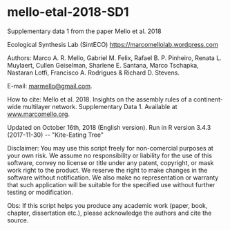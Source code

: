 # mello-etal-2018-SD1

Supplementary data 1 from the paper Mello et al. 2018


Ecological Synthesis Lab (SintECO)
https://marcomellolab.wordpress.com

Authors: Marco A. R. Mello, Gabriel M. Felix, Rafael B. P. Pinheiro, Renata L. Muylaert, Cullen Geiselman, Sharlene E. Santana, Marco Tschapka, Nastaran Lotfi, Francisco A. Rodrigues & Richard D. Stevens.

E-mail: marmello@gmail.com. 

How to cite: Mello et al. 2018. Insights on the assembly rules of a continent-wide multilayer network. Supplementary Data 1. Available at www.marcomello.org.

Updated on October 16th, 2018 (English version).
Run in R version 3.4.3 (2017-11-30) -- "Kite-Eating Tree"

Disclaimer: You may use this script freely for non-comercial purposes at your own risk. We assume no responsibility or
liability for the use of this software, convey no license or title under any patent, copyright, or mask work right
to the product. We reserve the right to make changes in the software without notification. We also make no representation or warranty that such application will be suitable for the specified use without further testing or modification.

Obs: If this script helps you produce any academic work (paper, book, chapter, dissertation etc.), please acknowledge the authors and cite the source.
